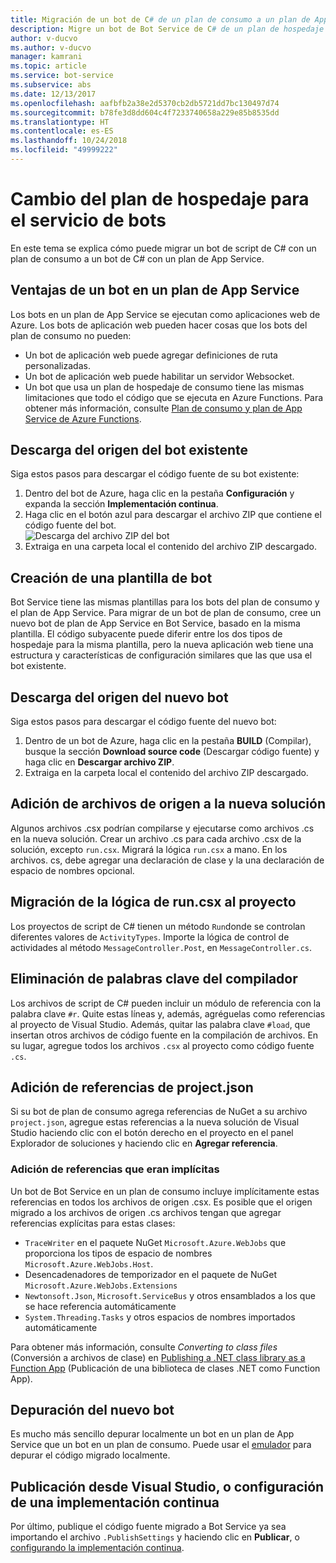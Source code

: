 ```yaml
---
title: Migración de un bot de C# de un plan de consumo a un plan de App Service | Microsoft Docs
description: Migre un bot de Bot Service de C# de un plan de hospedaje de consumo a un plan de hospedaje de App Service.
author: v-ducvo
ms.author: v-ducvo
manager: kamrani
ms.topic: article
ms.service: bot-service
ms.subservice: abs
ms.date: 12/13/2017
ms.openlocfilehash: aafbfb2a38e2d5370cb2db5721dd7bc130497d74
ms.sourcegitcommit: b78fe3d8dd604c4f7233740658a229e85b8535dd
ms.translationtype: HT
ms.contentlocale: es-ES
ms.lasthandoff: 10/24/2018
ms.locfileid: "49999222"
---
```

# <a name="change-the-hosting-plan-for-your-bot-service"></a>Cambio del plan de hospedaje para el servicio de bots

En este tema se explica cómo puede migrar un bot de script de C# con un plan de consumo a un bot de C# con un plan de App Service. 

## <a name="advantages-of-a-bot-on-an-app-service-plan"></a>Ventajas de un bot en un plan de App Service

Los bots en un plan de App Service se ejecutan como aplicaciones web de Azure. Los bots de aplicación web pueden hacer cosas que los bots del plan de consumo no pueden:

- Un bot de aplicación web puede agregar definiciones de ruta personalizadas.
- Un bot de aplicación web puede habilitar un servidor Websocket. 
- Un bot que usa un plan de hospedaje de consumo tiene las mismas limitaciones que todo el código que se ejecuta en Azure Functions. Para obtener más información, consulte <a target='_blank' href='/azure/azure-functions/functions-scale'>Plan de consumo y plan de App Service de Azure Functions</a>.

## <a name="download-your-existing-bot-source"></a>Descarga del origen del bot existente

Siga estos pasos para descargar el código fuente de su bot existente:

1. Dentro del bot de Azure, haga clic en la pestaña **Configuración** y expanda la sección **Implementación continua**.  
2. Haga clic en el botón azul para descargar el archivo ZIP que contiene el código fuente del bot.  
    ![Descarga del archivo ZIP del bot](~/media/continuous-deployment-consumption-download.png)
3. Extraiga en una carpeta local el contenido del archivo ZIP descargado. 


## <a name="create-a-bot-template"></a>Creación de una plantilla de bot

Bot Service tiene las mismas plantillas para los bots del plan de consumo y el plan de App Service. Para migrar de un bot de plan de consumo, cree un nuevo bot de plan de App Service en Bot Service, basado en la misma plantilla. El código subyacente puede diferir entre los dos tipos de hospedaje para la misma plantilla, pero la nueva aplicación web tiene una estructura y características de configuración similares que las que usa el bot existente.

## <a name="download-the-new-bot-source"></a>Descarga del origen del nuevo bot

Siga estos pasos para descargar el código fuente del nuevo bot:

1. Dentro de un bot de Azure, haga clic en la pestaña **BUILD** (Compilar), busque la sección **Download source code** (Descargar código fuente) y haga clic en **Descargar archivo ZIP**. 
2. Extraiga en la carpeta local el contenido del archivo ZIP descargado.

## <a name="add-source-files-to-new-solution"></a>Adición de archivos de origen a la nueva solución

Algunos archivos .csx podrían compilarse y ejecutarse como archivos .cs en la nueva solución. Crear un archivo .cs para cada archivo .csx de la solución, excepto `run.csx`. Migrará la lógica `run.csx` a mano. En los archivos. cs, debe agregar una declaración de clase y la una declaración de espacio de nombres opcional.

## <a name="migrate-runcsx-logic-into-your-project"></a>Migración de la lógica de run.csx al proyecto

Los proyectos de script de C# tienen un método `Run`donde se controlan diferentes valores de `ActivityTypes`. Importe la lógica de control de actividades al método `MessageController.Post`, en `MessageController.cs`.

## <a name="remove-compiler-keywords"></a>Eliminación de palabras clave del compilador

Los archivos de script de C# pueden incluir un módulo de referencia con la palabra clave `#r`. Quite estas líneas y, además, agréguelas como referencias al proyecto de Visual Studio. Además, quitar las palabra clave `#load`, que insertan otros archivos de código fuente en la compilación de archivos. En su lugar, agregue todos los archivos `.csx` al proyecto como código fuente `.cs`.

## <a name="add-references-from-projectjson"></a>Adición de referencias de project.json

Si su bot de plan de consumo agrega referencias de NuGet a su archivo `project.json`, agregue estas referencias a la nueva solución de Visual Studio haciendo clic con el botón derecho en el proyecto en el panel Explorador de soluciones y haciendo clic en **Agregar referencia**.

### <a name="add-references-that-were-implicit"></a>Adición de referencias que eran implícitas

Un bot de Bot Service en un plan de consumo incluye implícitamente estas referencias en todos los archivos de origen .csx. Es posible que el origen migrado a los archivos de origen .cs archivos tengan que agregar referencias explícitas para estas clases:

- `TraceWriter` en el paquete NuGet `Microsoft.Azure.WebJobs` que proporciona los tipos de espacio de nombres `Microsoft.Azure.WebJobs.Host`. 
- Desencadenadores de temporizador en el paquete de NuGet `Microsoft.Azure.WebJobs.Extensions`
- `Newtonsoft.Json`, `Microsoft.ServiceBus` y otros ensamblados a los que se hace referencia automáticamente
- `System.Threading.Tasks` y otros espacios de nombres importados automáticamente

Para obtener más información, consulte *Converting to class files* (Conversión a archivos de clase) en <a target='_blank' href='https://blogs.msdn.microsoft.com/appserviceteam/2017/03/16/publishing-a-net-class-library-as-a-function-app/'>Publishing a .NET class library as a Function App</a> (Publicación de una biblioteca de clases .NET como Function App).

## <a name="debug-your-new-bot"></a>Depuración del nuevo bot

Es mucho más sencillo depurar localmente un bot en un plan de App Service que un bot en un plan de consumo. Puede usar el [emulador](bot-service-debug-emulator.md) para depurar el código migrado localmente.

## <a name="publish-from-visual-studio-or-set-up-continuous-deployment"></a>Publicación desde Visual Studio, o configuración de una implementación continua

Por último, publique el código fuente migrado a Bot Service ya sea importando el archivo `.PublishSettings` y haciendo clic en **Publicar**, o [configurando la implementación continua](bot-service-debug-bot.md).
